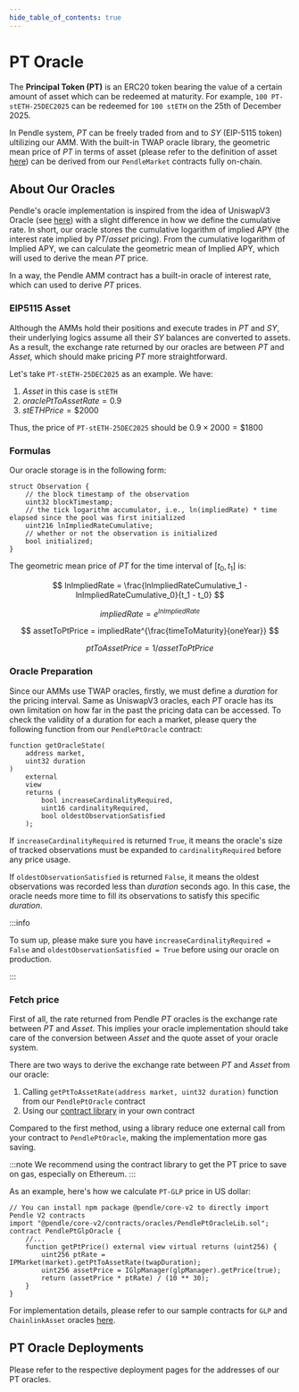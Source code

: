 ```yaml
---
hide_table_of_contents: true
---
```


# PT Oracle

The **Principal Token (PT)** is an ERC20 token bearing the value of a certain amount of asset which can be redeemed at maturity. For example, `100 PT-stETH-25DEC2025` can be redeemed for `100 stETH` on the 25th of December 2025.

In Pendle system, $PT$ can be freely traded from and to $SY$ (EIP-5115 token) ultilizing our AMM. With the built-in TWAP oracle library, the geometric mean price of $PT$ in terms of asset (please refer to the definition of asset [here](https://eips.ethereum.org/EIPS/eip-5115)) can be derived from our `PendleMarket` contracts fully on-chain.

## About Our Oracles

Pendle's oracle implementation is inspired from the idea of UniswapV3 Oracle (see [here](https://docs.uniswap.org/concepts/protocol/oracle)) with a slight difference in how we define the cumulative rate. In short, our oracle stores the cumulative logarithm of implied APY (the interest rate implied by $PT/asset$ pricing). From the cumulative logarithm of Implied APY, we can calculate the geometric mean of Implied APY, which will used to derive the mean $PT$ price.

In a way, the Pendle AMM contract has a built-in oracle of interest rate, which can used to derive $PT$ prices.

### EIP5115 Asset

Although the AMMs hold their positions and execute trades in $PT$ and $SY$, their underlying logics assume all their $SY$ balances are converted to assets. As a result, the exchange rate returned by our oracles are between $PT$ and $Asset$, which should make pricing $PT$ more straightforward.

Let's take `PT-stETH-25DEC2025` as an example. We have:
1. $Asset$ in this case is `stETH`
2. $oraclePtToAssetRate = 0.9$
3. $stETHPrice = \$2000$

Thus, the price of `PT-stETH-25DEC2025` should be $0.9 \times 2000 = \$1800$

### Formulas

Our oracle storage is in the following form:

```sol
struct Observation {
    // the block timestamp of the observation
    uint32 blockTimestamp;
    // the tick logarithm accumulator, i.e., ln(impliedRate) * time elapsed since the pool was first initialized
    uint216 lnImpliedRateCumulative;
    // whether or not the observation is initialized
    bool initialized;
}
```

The geometric mean price of $PT$ for the time interval of $[t_0, t_1]$ is:

$$
lnImpliedRate = \frac{lnImpliedRateCumulative_1 - lnImpliedRateCumulative_0}{t_1 - t_0}
$$

$$
impliedRate = e^{lnImpliedRate}
$$

$$
assetToPtPrice = impliedRate^{\frac{timeToMaturity}{oneYear}}
$$

$$
ptToAssetPrice = 1 / assetToPtPrice
$$

### Oracle Preparation

Since our AMMs use TWAP oracles, firstly, we must define a $duration$ for the pricing interval. Same as UniswapV3 oracles, each $PT$ oracle has its own limitation on how far in the past the pricing data can be accessed. To check the validity of a duration for each a market, please query the following function from our `PendlePtOracle` contract:

```sol
function getOracleState(
    address market,
    uint32 duration
)
    external
    view
    returns (
        bool increaseCardinalityRequired,
        uint16 cardinalityRequired,
        bool oldestObservationSatisfied
    );
```

If `increaseCardinalityRequired` is returned `True`, it means the oracle's size of tracked observations must be expanded to `cardinalityRequired` before any price usage.

If `oldestObservationSatisfied` is returned `False`, it means the oldest observations was recorded less than $duration$ seconds ago. In this case, the oracle needs more time to fill its observations to satisfy this specific $duration$.

:::info

To sum up, please make sure you have `increaseCardinalityRequired = False` and `oldestObservationSatisfied = True` before using our oracle on production.

:::

### Fetch price

First of all, the rate returned from Pendle $PT$ oracles is the exchange rate between $PT$ and $Asset$. This implies your oracle implementation should take care of the conversion between $Asset$ and the quote asset of your oracle system.

There are two ways to derive the exchange rate between $PT$ and $Asset$ from our oracle:
1. Calling `getPtToAssetRate(address market, uint32 duration)` function from our `PendlePtOracle` contract
2. Using our [contract library](https://github.com/pendle-finance/pendle-core-v2-public/blob/main/contracts/oracles/PendlePtOracleLib.sol) in your own contract

Compared to the first method, using a library reduce one external call from your contract to `PendlePtOracle`, making the implementation more gas saving.

:::note
We recommend using the contract library to get the PT price to save on gas, especially on Ethereum.
:::

As an example, here's how we calculate `PT-GLP` price in US dollar:

```sol
// You can install npm package @pendle/core-v2 to directly import Pendle V2 contracts
import "@pendle/core-v2/contracts/oracles/PendlePtOracleLib.sol";
contract PendlePtGlpOracle {
    //...
    function getPtPrice() external view virtual returns (uint256) {
        uint256 ptRate = IPMarket(market).getPtToAssetRate(twapDuration);
        uint256 assetPrice = IGlpManager(glpManager).getPrice(true);
        return (assetPrice * ptRate) / (10 ** 30);
    }
}
```

For implementation details, please refer to our sample contracts for `GLP` and `ChainlinkAsset` oracles [here](https://github.com/pendle-finance/pendle-core-v2-public/tree/main/contracts/oracles/samples).

## PT Oracle Deployments

Please refer to the respective deployment pages for the addresses of our PT oracles.

